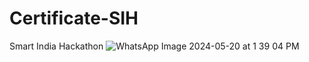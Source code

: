 # Certificate-SIH
Smart India Hackathon
![WhatsApp Image 2024-05-20 at 1 39 04 PM](https://github.com/Anuditaa/Certificate-SIH/assets/137981246/3ce22377-6b46-4d0a-8c82-e625f086fad3)
